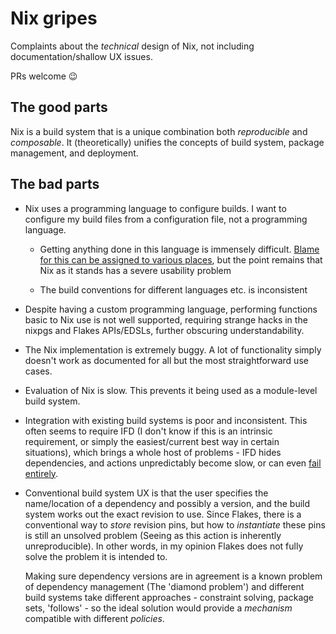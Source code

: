 # Nix gripes

Complaints about the _technical_ design of Nix, not including documentation/shallow UX issues.

PRs welcome 😉

## The good parts

Nix is a build system that is a unique combination both _reproducible_ and _composable_. It (theoretically) unifies the concepts of build system, package management, and deployment.

## The bad parts


- Nix uses a programming language to configure builds. I want to configure my build files from a configuration file, not a programming language.
  
  - Getting anything done in this language is immensely difficult. [Blame for this can be assigned to various places](https://www.haskellforall.com/2022/08/stop-calling-everything-nix.html), but the point remains that Nix as it stands has a severe usability problem

  - The build conventions for different languages etc. is inconsistent

- Despite having a custom programming language, performing functions basic to Nix use is not well supported, requiring strange hacks in the nixpgs and Flakes APIs/EDSLs, further obscuring understandability.

- The Nix implementation is extremely buggy. A lot of functionality simply doesn't work as documented for all but the most straightforward use cases.

- Evaluation of Nix is slow. This prevents it being used as a module-level build system.

- Integration with existing build systems is poor and inconsistent. This often seems to require IFD (I don't know if this is an intrinsic requirement, or simply the easiest/current best way in certain situations), which brings a whole host of problems - IFD hides dependencies, and actions unpredictably become slow, or can even [fail entirely](https://github.com/NixOS/nix/issues/4265).

- Conventional build system UX is that the user specifies the name/location of a dependency and possibly a version, and the build system works out the exact revision to use. Since Flakes, there is a conventional way to _store_ revision pins, but how to _instantiate_ these pins is still an unsolved problem (Seeing as this action is inherently unreproducible). In other words, in my opinion Flakes does not fully solve the problem it is intended to.

  Making sure dependency versions are in agreement is a known problem of dependency management (The 'diamond problem') and different build systems take different approaches - constraint solving, package sets, 'follows' - so the ideal solution would provide a _mechanism_ compatible with different _policies_.
